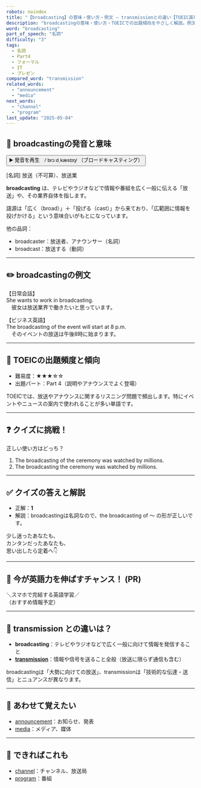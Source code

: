 ```yaml
---
robots: noindex
title: "【broadcasting】の意味・使い方・例文 ― transmissionとの違い【TOEIC英単語】"
description: "broadcastingの意味・使い方・TOEICでの出題傾向をやさしく解説。例文・クイズ付きでtransmissionとの違いもわかりやすく学べます。"
word: "broadcasting"
part_of_speech: "名詞"
difficulty: "3"
tags:
  - 名詞
  - Part4
  - フォーマル
  - IT
  - プレゼン
compared_word: "transmission"
related_words:
  - "announcement"
  - "media"
next_words:
  - "channel"
  - "program"
last_update: "2025-05-04"
---
```


## 🔰 broadcastingの発音と意味

<button class="play-audio" onclick="playTTS('broadcasting')">
  <span class="play-audio-main">
    ▶️ 発音を再生　/ˈbrɔːdˌkæstɪŋ/
  </span>
  <span class="play-audio-sub">
    （ブロードキャスティング）
  </span>
</button>

[名詞] 放送（不可算）、放送業

**broadcasting** は、テレビやラジオなどで情報や番組を広く一般に伝える「放送」や、その業界自体を指します。

語源は「広く（broad）」＋「投げる（cast）」から来ており、「広範囲に情報を投げかける」という意味合いがもとになっています。

他の品詞：  
- broadcaster：放送者、アナウンサー（名詞）
- broadcast：放送する（動詞）

---

## ✏️ broadcastingの例文

【日常会話】  
She wants to work in broadcasting.  
　彼女は放送業界で働きたいと思っています。

【ビジネス英語】  
The broadcasting of the event will start at 8 p.m.  
　そのイベントの放送は午後8時に始まります。

---

## 🎯 TOEICの出題頻度と傾向

- 難易度：★★★☆☆
- 出題パート：Part 4（説明やアナウンスでよく登場）

TOEICでは、放送やアナウンスに関するリスニング問題で頻出します。特にイベントやニュースの案内で使われることが多い単語です。

---

## ❓ クイズに挑戦！

正しい使い方はどっち？

1. The broadcasting of the ceremony was watched by millions.  
2. The broadcasting the ceremony was watched by millions.

---

## ✅ クイズの答えと解説

- 正解：**1**
- 解説：broadcastingは名詞なので、the broadcasting of ～ の形が正しいです。

少し迷ったあなたも、  
カンタンだったあなたも、  
思い出したら定着へ👇️

---

## 🚀 今が英語力を伸ばすチャンス！ (PR)

<div class="info-center">
＼スマホで完結する英語学習／<br>  
（おすすめ情報予定）
</div>

---

## 🤔  transmission との違いは？

- **broadcasting**：テレビやラジオなどで広く一般に向けて情報を発信すること
- **[transmission](/word/transmission)**：情報や信号を送ること全般（放送に限らず通信も含む）

broadcastingは「大勢に向けての放送」、transmissionは「技術的な伝達・送信」とニュアンスが異なります。

---

## 🧩 あわせて覚えたい

- [announcement](/word/announcement)：お知らせ、発表
- [media](/word/media)：メディア、媒体

---

## 📖 できればこれも

- [channel](/word/channel)：チャンネル、放送局
- [program](/word/program)：番組

<!-- cvid: aid12_bid47 -->
